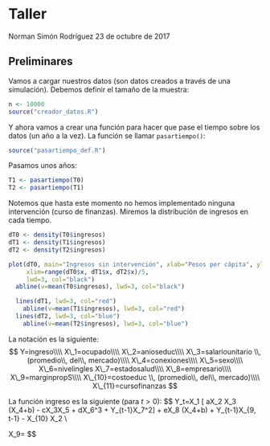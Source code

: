 Taller
================
Norman Simón Rodríguez
23 de octubre de 2017

Preliminares
------------

Vamos a cargar nuestros datos (son datos creados a través de una simulación). Debemos definir el tamaño de la muestra:

``` r
n <- 10000
source("creador_datos.R")
```

Y ahora vamos a crear una función para hacer que pase el tiempo sobre los datos (un año a la vez). La función se llamar `pasartiempo()`:

``` r
source("pasartiempo_def.R")
```

Pasamos unos años:

``` r
T1 <- pasartiempo(T0)
T2 <- pasartiempo(T1)
```

Notemos que hasta este momento no hemos implementado ninguna intervención (curso de finanzas). Miremos la distribución de ingresos en cada tiempo.

``` r
dT0 <- density(T0$ingresos)
dT1 <- density(T1$ingresos)
dT2 <- density(T2$ingresos)

plot(dT0, main="Ingresos sin intervención", xlab="Pesos per cápita", ylim=range(dT0$y, dT1$y, dT2$y), 
     xlim=range(dT0$x, dT1$x, dT2$x)/5, 
     lwd=3, col="black")
  abline(v=mean(T0$ingresos), lwd=3, col="black")

  lines(dT1, lwd=3, col="red")
    abline(v=mean(T1$ingresos), lwd=3, col="red")
  lines(dT2, lwd=3, col="blue")
    abline(v=mean(T2$ingresos), lwd=3, col="blue")
```

La notación es la siguiente:
$$
Y=ingreso\\\\
X\_1=ocupado\\\\
X\_2=anioseduc\\\\
X\_3=salariounitario \\, (promedio\\, del\\, mercado)\\\\
X\_4=conexiones\\\\
X\_5=sexo\\\\
X\_6=nivelingles
X\_7=estadosalud\\\\
X\_8=empresario\\\\
X\_9=marginpropS\\\\
X\_{10}=costoeduc \\, (promedio\\, del\\, mercado)\\\\
X\_{11}=cursofinanzas
$$

La función ingreso es la siguiente (para *t* &gt; 0): $$ Y\_t=X\_1 \[ aX\_2 X\_3 (X\_4+b) - cX\_3X\_5 + dX\_6^3 + Y\_{t-1}X\_7^2\] + eX\_8 (X\_4+b) + Y\_{t-1}X\_{9, t-1} - X\_{10} X\_2 \\

X\_9= $$

